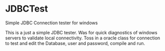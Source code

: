 # JDBCTest
Simple JDBC Connection tester for windows

This is a just a simple JDBC tester. 
Was for quick diagnostics of windows servers to validate local connectivity.
Toss in a oracle class for connection to test and edit the Database, user and password, compile and run.

